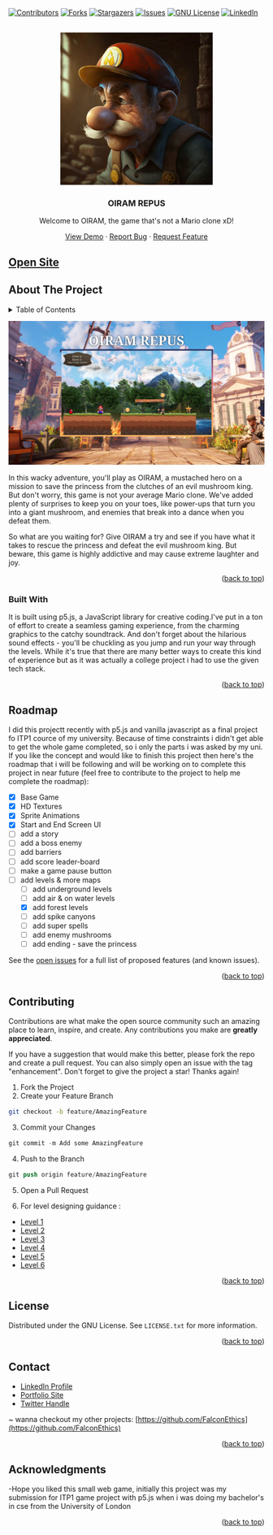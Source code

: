 
<a name="readme-top"></a>
[![Contributors][contributors-shield]][contributors-url]
[![Forks][forks-shield]][forks-url]
[![Stargazers][stars-shield]][stars-url]
[![Issues][issues-shield]][issues-url]
[![GNU License][license-shield]][license-url]
[![LinkedIn][linkedin-shield]][linkedin-url]


<!-- PROJECT LOGO -->
<br />
<div align="center">
  <a href="https://github.com/FalconEthics/OIRAM">
    <img src="./public/logo.png" alt="Logo" width="300" height="300">
  </a>

  <h3 align="center">OIRAM REPUS</h3>

  <p align="center">
Welcome to OIRAM, the game that's not a Mario clone xD!
  <p align="center">
    <a href="https://OIRAM-falconethics.vercel.app/">View Demo</a>
    ·
    <a href="https://github.com/FalconEthics/OIRAM/issues">Report Bug</a>
    ·
    <a href="https://github.com/FalconEthics/OIRAM/issues">Request Feature</a>
  </p>
</div>

## <a href="https://OIRAM-falconethics.vercel.app/">Open Site</a>



<!-- ABOUT THE PROJECT -->
## About The Project
<details>
  <summary>Table of Contents</summary>
  <ol>
    <li>
      <a href="#about-the-project">About The Project</a>
      <ul>
        <li><a href="#built-with">Built With</a></li>
      </ul>
    </li>
    <li><a href="#roadmap">Roadmap</a></li>
    <li><a href="#contributing">Contributing</a></li>
    <li><a href="#license">License</a></li>
    <li><a href="#contact">Contact</a></li>
    <li><a href="#acknowledgments">Acknowledgments</a></li>
  </ol>
</details>

[![Product Name Screen Shot][product-screenshot]](https://OIRAM-falconethics.vercel.app/)

In this wacky adventure, you'll play as OIRAM, a mustached hero on a mission to save the princess from the clutches of an evil mushroom king. But don't worry, this game is not your average Mario clone. We've added plenty of surprises to keep you on your toes, like power-ups that turn you into a giant mushroom, and enemies that break into a dance when you defeat them.

So what are you waiting for? Give OIRAM a try and see if you have what it takes to rescue the princess and defeat the evil mushroom king. But beware, this game is highly addictive and may cause extreme laughter and joy.

<p align="right">(<a href="#readme-top">back to top</a>)</p>



### Built With

It is built using p5.js, a JavaScript library for creative coding.I've put in a ton of effort to create a seamless gaming experience, from the charming graphics to the catchy soundtrack. And don't forget about the hilarious sound effects - you'll be chuckling as you jump and run your way through the levels. While it's true that there are many better ways to create this kind of experience but as it was actually a college project i had to use the given tech stack.

<p align="right">(<a href="#readme-top">back to top</a>)</p>

<!-- ROADMAP -->
## Roadmap

I did this projectt recently with p5.js and vanilla javascript as a final project fo ITP1 cource of my university. Because of time constraints i didn't get able to get the whole game completed, so i only the parts i was asked by my uni. If you like the concept and would like to finish this project then here's the roadmap that i will be following and will be working on to complete this project in near future (feel free to contribute to the project to help me complete the roadmap):

- [x] Base Game
- [x] HD Textures
- [x] Sprite Animations
- [x] Start and End Screen UI
- [ ] add a story
- [ ] add a boss enemy
- [ ] add barriers
- [ ] add score leader-board
- [ ] make a game pause button
- [ ] add levels & more maps
    - [ ] add underground levels
    - [ ] add air & on water levels
    - [x] add forest levels
    - [ ] add spike canyons
    - [ ] add super spells
    - [ ] add enemy mushrooms
    - [ ] add ending - save the princess

See the [open issues](https://github.com/FalconEthics/keeper-app/issuess) for a full list of proposed features (and known issues).

<p align="right">(<a href="#readme-top">back to top</a>)</p>

<!-- CONTRIBUTING -->
## Contributing

Contributions are what make the open source community such an amazing place to learn, inspire, and create. Any contributions you make are **greatly appreciated**.

If you have a suggestion that would make this better, please fork the repo and create a pull request. You can also simply open an issue with the tag "enhancement".
Don't forget to give the project a star! Thanks again!

1. Fork the Project
2. Create your Feature Branch 
 ```sh
git checkout -b feature/AmazingFeature
```
3. Commit your Changes 
```s
git commit -m Add some AmazingFeature
```
4. Push to the Branch 
```s
git push origin feature/AmazingFeature
```
5. Open a Pull Request
   
6. For level designing guidance :
<ul>
<li><a href="https://ian-albert.com/games/super_mario_bros_maps/mario-1-1.gif">Level 1</a></li>
<li><a href="https://ian-albert.com/games/super_mario_bros_maps/mario-1-2.gif">Level 2</a></li>
<li><a href="https://ian-albert.com/games/super_mario_bros_maps/mario-1-3.gif">Level 3</a></li>
<li><a href="https://ian-albert.com/games/super_mario_bros_maps/mario-1-4.gif">Level 4</a></li>
<li><a href="https://ian-albert.com/games/super_mario_bros_maps/mario-2-2.gif">Level 5</a></li>
<li><a href="https://ian-albert.com/games/super_mario_bros_maps/mario-4-4.gif">Level 6</a></li>
</ul>
<p align="right">(<a href="#readme-top">back to top</a>)</p>

<!-- LICENSE -->
## License

Distributed under the GNU License. See `LICENSE.txt` for more information.

<p align="right">(<a href="#readme-top">back to top</a>)</p>



<!-- CONTACT -->
## Contact


<ul>
<li><a href="https://www.linkedin.com/in/soumik-das-profile/"> LinkedIn Profile</a></li>
<li><a href="https://mrsoumik-das.com"> Portfolio Site</a></li>
<li><a href="https://twitter.com/Mr_Soumik_Das"> Twitter Handle</a></li>
</ul>

~ wanna checkout my other projects: [https://github.com/FalconEthics](https://github.com/FalconEthics)

<p align="right">(<a href="#readme-top">back to top</a>)</p>


## Acknowledgments

-Hope you liked this small web game, initially this project was my submission for ITP1 game project with p5.js when i was doing my bachelor's in cse from the University of London
<p align="right">(<a href="#readme-top">back to top</a>)</p>





<!-- MARKDOWN LINKS & IMAGES -->
<!-- https://www.markdownguide.org/basic-syntax/#reference-style-links -->
[contributors-shield]: https://img.shields.io/github/contributors/FalconEthics/OIRAM.svg?style=for-the-badge
[contributors-url]: https://github.com/FalconEthics/OIRAM/graphs/contributors
[forks-shield]: https://img.shields.io/github/forks/FalconEthics/OIRAM.svg?style=for-the-badge
[forks-url]: https://github.com/FalconEthics/OIRAM/network/members
[stars-shield]: https://img.shields.io/github/stars/FalconEthics/OIRAM.svg?style=for-the-badge
[stars-url]: https://github.com/FalconEthics/OIRAM/stargazers
[issues-shield]: https://img.shields.io/github/issues/FalconEthics/OIRAM.svg?style=for-the-badge

[issues-url]: https://github.com/FalconEthics/OIRAM/issues
[license-shield]: https://img.shields.io/github/license/FalconEthics/OIRAM.svg?style=for-the-badge

[license-url]: https://github.com/FalconEthics/OIRAM/blob/main/LICENSE
[linkedin-shield]: https://img.shields.io/badge/-LinkedIn-black.svg?style=for-the-badge&logo=linkedin&colorB=555

[linkedin-url]: https://www.linkedin.com/in/soumik-das-profile/

[product-screenshot]: ./screenshot.png

